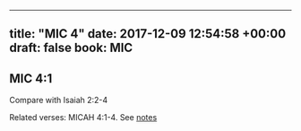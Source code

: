 
---
title: "MIC 4"
date: 2017-12-09 12:54:58 +00:00
draft: false
book: MIC
---

## MIC 4:1

Compare with Isaiah 2:2-4

Related verses: MICAH 4:1-4. See [notes](https://my.bible.com/notes/2786427972734411219)

